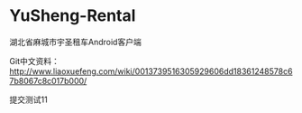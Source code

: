 # YuSheng-Rental
湖北省麻城市宇圣租车Android客户端

Git中文资料：http://www.liaoxuefeng.com/wiki/0013739516305929606dd18361248578c67b8067c8c017b000/

提交测试11

